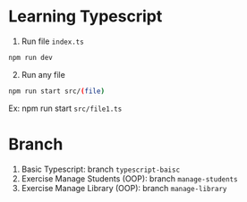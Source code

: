 # Learning Typescript

1. Run file `index.ts`

```bash
npm run dev
```

2. Run any file

```bash
npm run start src/(file)
```

Ex: npm run start `src/file1.ts`

# Branch

1. Basic Typescript: branch `typescript-baisc`
2. Exercise Manage Students (OOP): branch `manage-students`
3. Exercise Manage Library (OOP): branch `manage-library`
